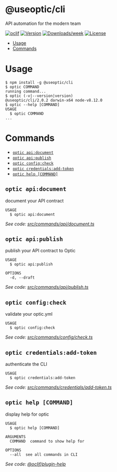 @useoptic/cli
=============

API automation for the modern team

[![oclif](https://img.shields.io/badge/cli-oclif-brightgreen.svg)](https://oclif.io)
[![Version](https://img.shields.io/npm/v/@useoptic/cli.svg)](https://npmjs.org/package/@useoptic/cli)
[![Downloads/week](https://img.shields.io/npm/dw/@useoptic/cli.svg)](https://npmjs.org/package/@useoptic/cli)
[![License](https://img.shields.io/npm/l/@useoptic/cli.svg)](https://github.com/opticdev/optic/blob/master/package.json)

<!-- toc -->
* [Usage](#usage)
* [Commands](#commands)
<!-- tocstop -->
# Usage
<!-- usage -->
```sh-session
$ npm install -g @useoptic/cli
$ optic COMMAND
running command...
$ optic (-v|--version|version)
@useoptic/cli/2.0.2 darwin-x64 node-v8.12.0
$ optic --help [COMMAND]
USAGE
  $ optic COMMAND
...
```
<!-- usagestop -->
# Commands
<!-- commands -->
* [`optic api:document`](#optic-apidocument)
* [`optic api:publish`](#optic-apipublish)
* [`optic config:check`](#optic-configcheck)
* [`optic credentials:add-token`](#optic-credentialsadd-token)
* [`optic help [COMMAND]`](#optic-help-command)

## `optic api:document`

document your API contract

```
USAGE
  $ optic api:document
```

_See code: [src/commands/api/document.ts](https://github.com/opticdev/optic-cli/blob/v2.0.2/src/commands/api/document.ts)_

## `optic api:publish`

publish your API contract to Optic

```
USAGE
  $ optic api:publish

OPTIONS
  -d, --draft
```

_See code: [src/commands/api/publish.ts](https://github.com/opticdev/optic-cli/blob/v2.0.2/src/commands/api/publish.ts)_

## `optic config:check`

validate your optic.yml

```
USAGE
  $ optic config:check
```

_See code: [src/commands/config/check.ts](https://github.com/opticdev/optic-cli/blob/v2.0.2/src/commands/config/check.ts)_

## `optic credentials:add-token`

authenticate the CLI

```
USAGE
  $ optic credentials:add-token
```

_See code: [src/commands/credentials/add-token.ts](https://github.com/opticdev/optic-cli/blob/v2.0.2/src/commands/credentials/add-token.ts)_

## `optic help [COMMAND]`

display help for optic

```
USAGE
  $ optic help [COMMAND]

ARGUMENTS
  COMMAND  command to show help for

OPTIONS
  --all  see all commands in CLI
```

_See code: [@oclif/plugin-help](https://github.com/oclif/plugin-help/blob/v2.1.6/src/commands/help.ts)_
<!-- commandsstop -->
